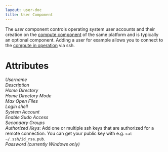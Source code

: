 ```yaml
---
layout: user-doc
title: User Component
---
```


The _user_ component controls operating system user accounts and their creation on the
[compute component](./compute-component.html) of the same platform and is typically an optional component. Adding a
user for example allows you to connect to the [compute in operation](../operation/compute.html) via ssh.

# Attributes

_Username_<br>
_Description_<br>
_Home Directory_<br>
_Home Directory Mode_<br>
_Max Open Files_<br>
_Login shell_<br>
_System Account_<br>
_Enable Sudo Access_<br>
_Secondary Groups_<br>
_Authorized Keys_: Add one or multiple ssh keys that are authorized for a remote connection. You can get your
public key with e.g. `cat ~/.ssh/id_rsa.pub`.<br>
_Password (currently Windows only)_<br>
